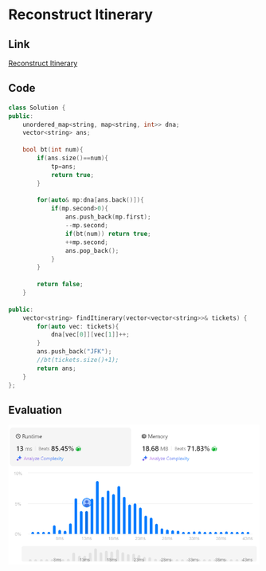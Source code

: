 # Reconstruct Itinerary
## Link
[Reconstruct Itinerary](https://leetcode.com/problems/reconstruct-itinerary/description/)

## Code
```cpp
class Solution {
public:
    unordered_map<string, map<string, int>> dna;
    vector<string> ans;

    bool bt(int num){
        if(ans.size()==num){
            tp=ans;
            return true;
        }

        for(auto& mp:dna[ans.back()]){
            if(mp.second>0){
                ans.push_back(mp.first);
                --mp.second;
                if(bt(num)) return true;
                ++mp.second;
                ans.pop_back();
            }
        }

        return false;
    }

public:
    vector<string> findItinerary(vector<vector<string>>& tickets) {
        for(auto vec: tickets){
            dna[vec[0]][vec[1]]++;
        }
        ans.push_back("JFK");
        //bt(tickets.size()+1);
        return ans;
    }
};
```

## Evaluation
![Reconstruct Itinerary](./13.png)